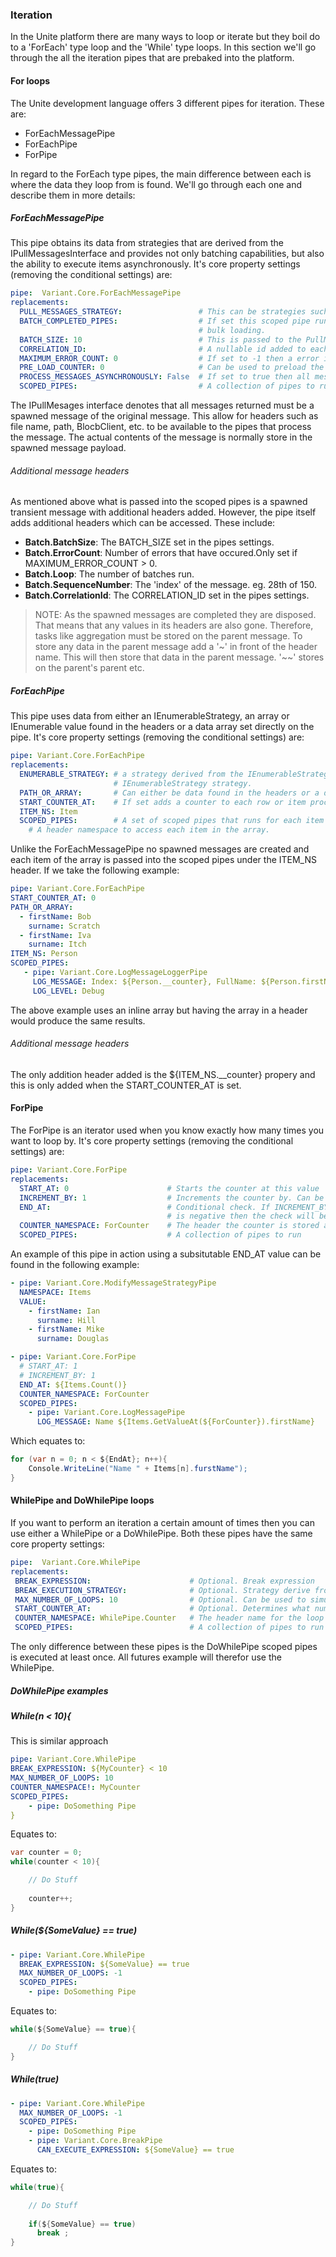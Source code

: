 ### Iteration

In the Unite platform there are many ways to loop or iterate but they boil do to a 'ForEach' type loop and the 'While' type loops. In this section we'll go through the all the iteration pipes that are prebaked into the platform.

#### For loops

The Unite development language offers 3 different pipes for iteration. These are:
* ForEachMessagePipe
* ForEachPipe
* ForPipe

In regard to the ForEach type pipes, the main difference between each is where the data they loop from is found.  We'll go through each one and describe them in more details:

##### ForEachMessagePipe

This pipe obtains its data from  strategies that are derived from the IPullMessagesInterface and provides not only batching capabilities, but also the ability to execute items asynchronously. It's core property settings (removing the conditional settings) are:

```yaml
pipe:  Variant.Core.ForEachMessagePipe
replacements:
  PULL_MESSAGES_STRATEGY:                 # This can be strategies such as BlockBlobPullMessages
  BATCH_COMPLETED_PIPES:                  # If set this scoped pipe runs after each batch is run. It is normally used for sequence aggregation or 
                                          # bulk loading. 
  BATCH_SIZE: 10                          # This is passed to the PullMessages strategy. Depending on the strategy used it may not be honoured. 
  CORRELATION_ID:                         # A nullable id added to each spawned message
  MAXIMUM_ERROR_COUNT: 0                  # If set to -1 then a error in one message will be ignore and not stop the further processing of messages
  PRE_LOAD_COUNTER: 0                     # Can be used to preload the next batch of message
  PROCESS_MESSAGES_ASYNCHRONOUSLY: False  # If set to true then all messages in the batch will be run at once.
  SCOPED_PIPES:                           # A collection of pipes to run  
```

The IPullMesages interface denotes that all messages returned must be a spawned message of the original message. This allow for headers such as file name, path, BlocbClient, etc. to be available to the pipes that process the message. The actual contents of the message is normally store in the spawned message payload.

###### Additional message headers

As mentioned above what is passed into the scoped pipes is a spawned transient message with additional headers added. However, the pipe itself adds additional headers which can be accessed. These include:
* **Batch.BatchSize**: The BATCH_SIZE set in the pipes settings.
* **Batch.ErrorCount**: Number of errors that have occured.Only set if MAXIMUM_ERROR_COUNT > 0.
* **Batch.Loop**: The number of batches run. 
* **Batch.SequenceNumber**: The 'index' of the message. eg. 28th of 150. 
* **Batch.CorrelationId**: The CORRELATION_ID set in the pipes settings. 

> NOTE: As the spawned messages are completed they are disposed. That means that any values in its headers are also gone. Therefore, tasks like aggregation must be stored on the parent message. To store any data in the parent message add a '~' in front of the header name. This will then store that data in the parent message. '~~'  stores on the parent's parent etc.


##### ForEachPipe

This pipe uses data from either an IEnumerableStrategy, an array or IEnumerable value found in the headers or a data array set directly on the pipe.  It's core property settings (removing the conditional settings) are:

```yaml
pipe: Variant.Core.ForEachPipe
replacements:
  ENUMERABLE_STRATEGY: # a strategy derived from the IEnumerableStrategy interface. Many IPullMessages implmentation also implment the
                       # IEnumerableStrategy strategy. 
  PATH_OR_ARRAY:       # Can either be data found in the headers or a distinct value
  START_COUNTER_AT:    # If set adds a counter to each row or item processed
  ITEM_NS: Item
  SCOPED_PIPES:        # A set of scoped pipes that runs for each item
    # A header namespace to access each item in the array.
```

Unlike the ForEachMessagePipe no spawned messages are created and each item of the array is passed into the scoped pipes under the ITEM_NS header. If we take the following example:

```yaml
pipe: Variant.Core.ForEachPipe
START_COUNTER_AT: 0
PATH_OR_ARRAY:
  - firstName: Bob
    surname: Scratch
  - firstName: Iva
    surname: Itch
ITEM_NS: Person
SCOPED_PIPES:
   - pipe: Variant.Core.LogMessageLoggerPipe
     LOG_MESSAGE: Index: ${Person.__counter}, FullName: ${Person.firstName} ${Person.surname} 
     LOG_LEVEL: Debug
```

The above example uses an inline array but having the array in a header would produce the same results. 

###### Additional message headers
 The only addition header added is the ${ITEM_NS.__counter} propery and this is only added when the START_COUNTER_AT is set.


#### ForPipe

The ForPipe is an iterator used when you know exactly how many times you want to loop by. It's core property settings (removing the conditional settings) are:

```yaml
pipe: Variant.Core.ForPipe
replacements:
  START_AT: 0                      # Starts the counter at this value
  INCREMENT_BY: 1                  # Increments the counter by. Can be a negative number
  END_AT:                          # Conditional check. If INCREMENT_BY is positive then this will be the < value will be used. If INCREMENT_BY
                                   # is negative then the check will be >=.  This value is substitutable. 
  COUNTER_NAMESPACE: ForCounter    # The header the counter is stored at
  SCOPED_PIPES:                    # A collection of pipes to run
```

An example of this pipe in action using a subsitutable END_AT value can be found in the following example:

```yaml
- pipe: Variant.Core.ModifyMessageStrategyPipe
  NAMESPACE: Items
  VALUE: 
    - firstName: Ian
      surname: Hill
    - firstName: Mike
      surname: Douglas

- pipe: Variant.Core.ForPipe
  # START_AT: 1
  # INCREMENT_BY: 1
  END_AT: ${Items.Count()}
  COUNTER_NAMESPACE: ForCounter
  SCOPED_PIPES: 
    - pipe: Variant.Core.LogMessagePipe
      LOG_MESSAGE: Name ${Items.GetValueAt(${ForCounter}).firstName}
```
Which equates to:
```csharp
for (var n = 0; n < ${EndAt}; n++){
    Console.WriteLine("Name " + Items[n].furstName");
}
```

 
#### WhilePipe and DoWhilePipe loops
 
 If you want to perform an iteration a certain  amount of times then you can use either a  WhilePipe or a DoWhilePipe. Both these pipes have the same core property settings:

 ```yaml
pipe:  Variant.Core.WhilePipe
replacements:
  BREAK_EXPRESSION:                      # Optional. Break expression
  BREAK_EXECUTION_STRATEGY:              # Optional. Strategy derive from ICanExecuteStrategy
  MAX_NUMBER_OF_LOOPS: 10                # Optional. Can be used to simulate a for loop
  START_COUNTER_AT:                      # Optional. Determines what number is initially set in the COUNTER_NAMESPACE.                     
  COUNTER_NAMESPACE: WhilePipe.Counter   # The header name for the loop counter
  SCOPED_PIPES:                          # A collection of pipes to run
```

The only difference between these pipes is the DoWhilePipe scoped pipes is executed at least once. All futures example will therefor use the WhilePipe.

##### DoWhilePipe examples

##### While(n < 10){

This is similar approach

```yaml
pipe: Variant.Core.WhilePipe
BREAK_EXPRESSION: ${MyCounter} < 10
MAX_NUMBER_OF_LOOPS: 10
COUNTER_NAMESPACE!: MyCounter
SCOPED_PIPES: 
    - pipe: DoSomething Pipe    
}
```

Equates to:

```csharp
var counter = 0;
while(counter < 10){

    // Do Stuff
    
    counter++;
}
```

##### While(${SomeValue} == true)
```yaml
- pipe: Variant.Core.WhilePipe
  BREAK_EXPRESSION: ${SomeValue} == true
  MAX_NUMBER_OF_LOOPS: -1
  SCOPED_PIPES: 
    - pipe: DoSomething Pipe
```

Equates to:

```csharp
while(${SomeValue} == true){

    // Do Stuff
}
```

##### While(true)

```yaml
- pipe: Variant.Core.WhilePipe
  MAX_NUMBER_OF_LOOPS: -1
  SCOPED_PIPES: 
    - pipe: DoSomething Pipe
    - pipe: Variant.Core.BreakPipe
      CAN_EXECUTE_EXPRESSION: ${SomeValue} == true
```
Equates to:
```csharp
while(true){

    // Do Stuff
    
    if(${SomeValue} == true)
      break ;
}
```











